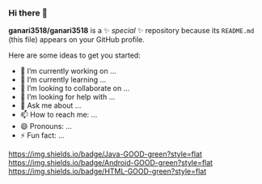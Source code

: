 ### Hi there 👋


**ganari3518/ganari3518** is a ✨ _special_ ✨ repository because its `README.md` (this file) appears on your GitHub profile.

Here are some ideas to get you started:

- 🔭 I’m currently working on ...
- 🌱 I’m currently learning ...
- 👯 I’m looking to collaborate on ...
- 🤔 I’m looking for help with ...
- 💬 Ask me about ...
- 📫 How to reach me: ...
- 😄 Pronouns: ...
- ⚡ Fun fact: ...

https://img.shields.io/badge/Java-GOOD-green?style=flat
https://img.shields.io/badge/Android-GOOD-green?style=flat
https://img.shields.io/badge/HTML-GOOD-green?style=flat
